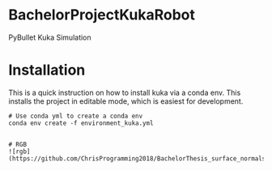 # BachelorProjectKukaRobot

PyBullet Kuka Simulation


# Installation

This is a quick instruction on how to install kuka via a conda env.
This installs the project in editable mode, which is easiest for development.
```
# Use conda yml to create a conda env
conda env create -f environment_kuka.yml


# RGB 
![rgb](https://github.com/ChrisProgramming2018/BachelorThesis_surface_normals_without_stacking/blob/main/image.gif)
